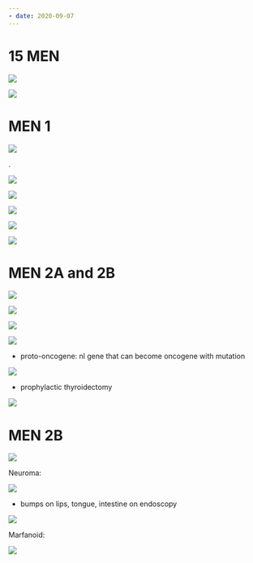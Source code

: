 ```yaml
---
- date: 2020-09-07
---
```


# 15 MEN

<!-- Multiple Endocrine Neoplasia are, types, inheritance -->

![](https://photos.thisispiggy.com/file/wikiFiles/pO0XxsT.jpg)

<!-- MEN overview types -->

![](https://photos.thisispiggy.com/file/wikiFiles/aZQRJ4N.jpg)

# MEN 1

<!-- MEN 1 adenomas -->

![](https://photos.thisispiggy.com/file/wikiFiles/QgCRvUu.jpg)

.

![](https://photos.thisispiggy.com/file/wikiFiles/5E1KILt.jpg)

<!-- MEN 1 mutation, protein mutated and function -->

![](https://photos.thisispiggy.com/file/wikiFiles/M9eKbpt.jpg)

<!-- MEN 1 tumors and symptoms -->

![](https://photos.thisispiggy.com/file/wikiFiles/iN0ojQo.jpg)

![](https://photos.thisispiggy.com/file/wikiFiles/abQXXWe.jpg)

![](https://photos.thisispiggy.com/file/wikiFiles/3D2z2b8.jpg)

# MEN 2A and 2B

<!-- Medullary tumors are -->

![](https://photos.thisispiggy.com/file/wikiFiles/qjB9gh7.jpg)

<!-- MEN 2A vs 2B tumors -->

![](https://photos.thisispiggy.com/file/wikiFiles/e2M37VC.jpg)

![](https://photos.thisispiggy.com/file/wikiFiles/gcAckye.jpg)

<!-- MEN 2A and 2B gene mutation in what chromosome, protein coded and function, what type of mutation -->

![](https://photos.thisispiggy.com/file/wikiFiles/pHpSCJZ.jpg)

- proto-oncogene: nl gene that can become oncogene with mutation

<!-- Medullary carcinoma sporadic vs MEN -->

![](https://photos.thisispiggy.com/file/wikiFiles/LOIP7i4.jpg)

<!-- MEN 2A and 2B treatment -->

- prophylactic thyroidectomy

![](https://photos.thisispiggy.com/file/wikiFiles/06V3Na2.jpg)

# MEN 2B

<!-- MEN 2B symptoms -->

![](https://photos.thisispiggy.com/file/wikiFiles/ooOcXGs.jpg)

Neuroma:

![](https://photos.thisispiggy.com/file/wikiFiles/CpDy1dR.jpg)

- bumps on lips, tongue, intestine on endoscopy

![](https://photos.thisispiggy.com/file/wikiFiles/Cj5pcKh.jpg)

Marfanoid:

![](https://photos.thisispiggy.com/file/wikiFiles/BhBYISF.jpg)
